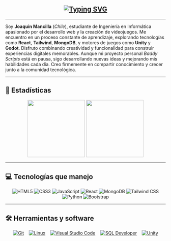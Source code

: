 <div align="center">

## [![Typing SVG](https://readme-typing-svg.demolab.com?font=Jersey+15&size=30&pause=1000&color=ffffff&background=9D56FF00&center=true&vCenter=true&repeat=false&random=false&width=435&lines=¡Hola!+Bienvenido+a+mi+GitHub+👾)](https://git.io/typing-svg)  

</div>

<div align="left">

---

<p>
Soy <b>Joaquin Mancilla</b> (<i>Chile</i>), estudiante de Ingeniería en Informática apasionado por el desarrollo web y la creación de videojuegos.  
Me encuentro en un proceso constante de aprendizaje, explorando tecnologías como <b>React</b>, <b>Tailwind</b>, <b>MongoDB</b>, y motores de juegos como <b>Unity</b> y <b>Godot</b>.  
Disfruto combinando creatividad y funcionalidad para construir experiencias digitales memorables.  
Aunque mi proyecto personal <i>Baddy Scripts</i> está en pausa, sigo desarrollando nuevas ideas y mejorando mis habilidades cada día.  
Creo firmemente en compartir conocimiento y crecer junto a la comunidad tecnológica.  
</p>

---

## 🚀 Estadísticas

<p align="center">
  <img height="180em" src="https://github-readme-stats.vercel.app/api?username=JoakoMancilla&show_icons=true&hide_border=true&title_color=7A7ADB&icon_color=6969C0&text_color=D3D3D3&bg_color=0,000000,130F40"/>
  <img height="180em" src="https://github-readme-stats.vercel.app/api/top-langs/?username=JoakoMancilla&layout=compact&langs_count=10&hide_border=true&title_color=7A7ADB&text_color=D3D3D3&bg_color=0,000000,130F40"/>
</p>

---

## 💻 Tecnologías que manejo

<div align="center">
  <img alt="HTML5" src="https://img.shields.io/badge/html5-%23E34F26.svg?style=for-the-badge&logo=html5&logoColor=white" />
  <img alt="CSS3" src="https://img.shields.io/badge/css3-%231572B6.svg?style=for-the-badge&logo=css3&logoColor=white" />
  <img alt="JavaScript" src="https://img.shields.io/badge/javascript-%23323330.svg?style=for-the-badge&logo=javascript&logoColor=%23F7DF1E" />
  <img alt="React" src="https://img.shields.io/badge/react-%2320232a.svg?style=for-the-badge&logo=react&logoColor=%2361DAFB" />
  <img alt="MongoDB" src="https://img.shields.io/badge/mongodb-%234ea94b.svg?style=for-the-badge&logo=mongodb&logoColor=white" />
  <img alt="Tailwind CSS" src="https://img.shields.io/badge/tailwind_css-38B2AC?style=for-the-badge&logo=tailwind-css&logoColor=white" />
  <img alt="Python" src="https://img.shields.io/badge/python-14354C?style=for-the-badge&logo=python&logoColor=white" />
  <img alt="Bootstrap" src="https://img.shields.io/badge/bootstrap-563D7C?style=for-the-badge&logo=bootstrap&logoColor=white" />
</div>

---

## 🛠️ Herramientas y software

<div align="center">
  <a href="#"><img alt="Git" src="https://img.shields.io/badge/git-F05032?style=for-the-badge&logo=git&logoColor=white" /></a>
  &nbsp;&nbsp;
  <a href="#"><img alt="Linux" src="https://img.shields.io/badge/linux-FCC624?style=for-the-badge&logo=linux&logoColor=black" /></a>
  &nbsp;&nbsp;
  <a href="#"><img alt="Visual Studio Code" src="https://img.shields.io/badge/visual_studio_code-0078D4?style=for-the-badge&logo=visual-studio-code&logoColor=white" /></a>
  &nbsp;&nbsp;
  <a href="#"><img alt="SQL Developer" src="https://img.shields.io/badge/sql_developer-F80000?style=for-the-badge&logo=oracle&logoColor=white" /></a>
  &nbsp;&nbsp;
  <a href="#"><img alt="Unity" src="https://img.shields.io/badge/unity-100000?style=for-the-badge&logo=unity&logoColor=white" /></a>
</div>

</div>
